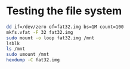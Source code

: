 # Testing the file system
```bash
dd if=/dev/zero of=fat32.img bs=1M count=100
mkfs.vfat -F 32 fat32.img
sudo mount -o loop fat32.img /mnt
lsblk
ls /mnt
sudo umount /mnt
hexdump -C fat32.img
```